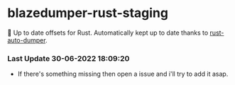 # blazedumper-rust-staging

🚀 Up to date offsets for Rust. Automatically kept up to date thanks to [rust-auto-dumper](https://github.com/Akandesh/rust-auto-dumper).


### Last Update 30-06-2022 18:09:20
- If there's something missing then open a issue and i'll try to add it asap.